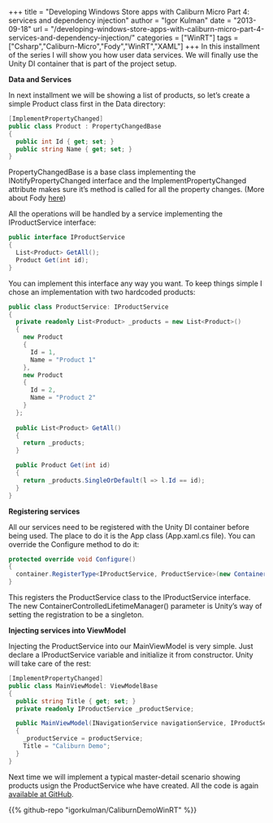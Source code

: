+++
title = "Developing Windows Store apps with Caliburn Micro Part 4: services and dependency injection"
author = "Igor Kulman"
date = "2013-09-18"
url = "/developing-windows-store-apps-with-caliburn-micro-part-4-services-and-dependency-injection/"
categories = ["WinRT"]
tags = ["Csharp","Caliburn-Micro","Fody","WinRT","XAML"]
+++
In this installment of the series I will show you how user data services. We will finally use the Unity DI container that is part of the project setup.

**Data and Services**

In next installment we will be showing a list of products, so let&#8217;s create a simple Product class first in the Data directory:

```csharp
[ImplementPropertyChanged]
public class Product : PropertyChangedBase
{
  public int Id { get; set; }
  public string Name { get; set; }
}
```

PropertyChangedBase is a base class implementing the INotifyPropertyChanged interface and the ImplementPropertyChanged attribute makes sure it&#8217;s method is called for all the property changes. (More about Fody [here][1])

<!--more-->

All the operations will be handled by a service implementing the IProductService interface:

```csharp
public interface IProductService
{
  List<Product> GetAll();
  Product Get(int id);
}
```

You can implement this interface any way you want. To keep things simple I chose an implementation with two hardcoded products:

```csharp
public class ProductService: IProductService
{
  private readonly List<Product> _products = new List<Product>()
  {
    new Product
    {
      Id = 1,
      Name = "Product 1"
    },
    new Product
    {
      Id = 2,
      Name = "Product 2"
    }
  };
  
  public List<Product> GetAll()
  {
    return _products;
  }

  public Product Get(int id)
  {
    return _products.SingleOrDefault(l => l.Id == id);
  }
}
```

**Registering services**

All our services need to be registered with the Unity DI container before being used. The place to do it is the App class (App.xaml.cs file). You can override the Configure method to do it:

```csharp
protected override void Configure()
{
  container.RegisterType<IProductService, ProductService>(new ContainerControlledLifetimeManager());
}
```

This registers the ProductService class to the IProductService interface. The new ContainerControlledLifetimeManager() parameter is Unity&#8217;s way of setting the registration to be a singleton.

**Injecting services into ViewModel**

Injecting the ProductService into our MainViewModel is very simple. Just declare a IProductService variable and initialize it from constructor. Unity will take care of the rest:

```csharp
[ImplementPropertyChanged]
public class MainViewModel: ViewModelBase
{
  public string Title { get; set; }
  private readonly IProductService _productService;

  public MainViewModel(INavigationService navigationService, IProductService productService) : base(navigationService)
  {
    _productService = productService;
    Title = "Caliburn Demo";
  }
}
```

Next time we will implement a typical master-detail scenario showing products usign the ProductService whe have created. All the code is again [available at GitHub][2].

 [1]: http://blog.kulman.sk/inotifypropertychanged-the-easy-way-in-windows-phone-and-windows-8/ "INotifyPropertyChanged the easy way in Windows Phone and Windows 8"
 [2]: https://github.com/igorkulman/CaliburnDemoWinRT

{{% github-repo "igorkulman/CaliburnDemoWinRT" %}}
